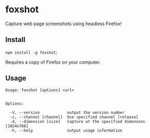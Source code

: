 # foxshot

Capture web page screenshots using headless Firefox!

## Install

`npm install -g foxshot`;

Requires a copy of Firefox on your computer.

## Usage

```
Usage: foxshot [options] <url>


Options:

  -V, --version            output the version number
  -c, --channel [channel]  Use specified channel [release]
  -d, --dimension [size]   Capture at the specified dimensons [1024x768]
  -h, --help               output usage information
```
